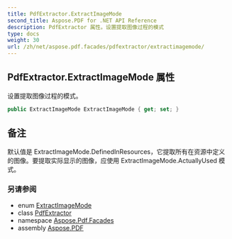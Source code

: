 ```yaml
---
title: PdfExtractor.ExtractImageMode
second_title: Aspose.PDF for .NET API Reference
description: PdfExtractor 属性。设置提取图像过程的模式
type: docs
weight: 30
url: /zh/net/aspose.pdf.facades/pdfextractor/extractimagemode/
---
```

## PdfExtractor.ExtractImageMode 属性

设置提取图像过程的模式。

```csharp
public ExtractImageMode ExtractImageMode { get; set; }
```

## 备注

默认值是 ExtractImageMode.DefinedInResources，它提取所有在资源中定义的图像。要提取实际显示的图像，应使用 ExtractImageMode.ActuallyUsed 模式。

### 另请参阅

* enum [ExtractImageMode](../../../aspose.pdf/extractimagemode/)
* class [PdfExtractor](../)
* namespace [Aspose.Pdf.Facades](../../../aspose.pdf.facades/)
* assembly [Aspose.PDF](../../../)